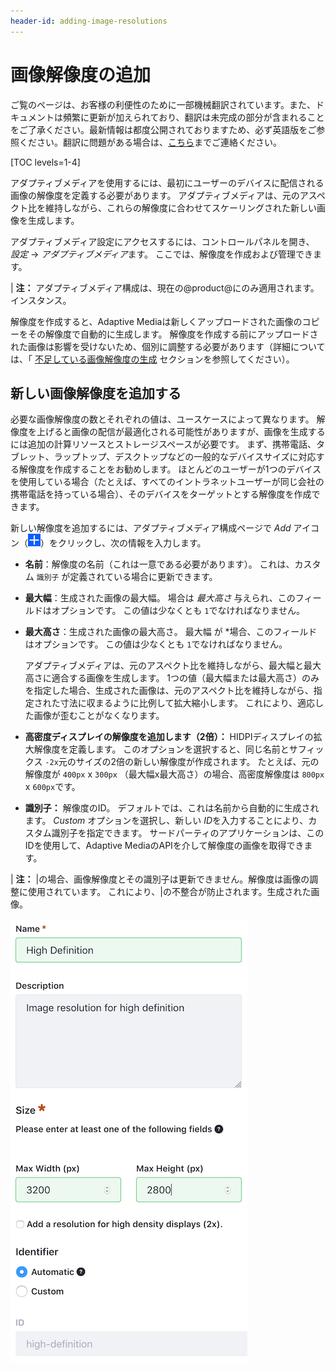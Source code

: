 ```yaml
---
header-id: adding-image-resolutions
---
```


# 画像解像度の追加

<p class="alert alert-info"><span class="wysiwyg-color-blue120">ご覧のページは、お客様の利便性のために一部機械翻訳されています。また、ドキュメントは頻繁に更新が加えられており、翻訳は未完成の部分が含まれることをご了承ください。最新情報は都度公開されておりますため、必ず英語版をご参照ください。翻訳に問題がある場合は、<a href="mailto:support-content-jp@liferay.com">こちら</a>までご連絡ください。</span></p>

[TOC levels=1-4]

アダプティブメディアを使用するには、最初にユーザーのデバイスに配信される画像の解像度を定義する必要があります。 アダプティブメディアは、元のアスペクト比を維持しながら、これらの解像度に合わせてスケーリングされた新しい画像を生成します。

アダプティブメディア設定にアクセスするには、コントロールパネルを開き、 *設定* → *アダプティブメディア*ます。 ここでは、解像度を作成および管理できます。

| **注：** アダプティブメディア構成は、現在の@product@にのみ適用されます。インスタンス。

解像度を作成すると、Adaptive Mediaは新しくアップロードされた画像のコピーをその解像度で自動的に生成します。 解像度を作成する前にアップロードされた画像は影響を受けないため、個別に調整する必要があります（詳細については、「 [不足している画像解像度の生成](/docs/7-1/user/-/knowledge_base/u/managing-image-resolutions#generating-missing-image-resolutions) セクションを参照してください）。

## 新しい画像解像度を追加する

必要な画像解像度の数とそれぞれの値は、ユースケースによって異なります。 解像度を上げると画像の配信が最適化される可能性がありますが、画像を生成するには追加の計算リソースとストレージスペースが必要です。 まず、携帯電話、タブレット、ラップトップ、デスクトップなどの一般的なデバイスサイズに対応する解像度を作成することをお勧めします。 ほとんどのユーザーが1つのデバイスを使用している場合（たとえば、すべてのイントラネットユーザーが同じ会社の携帯電話を持っている場合）、そのデバイスをターゲットとする解像度を作成できます。

新しい解像度を追加するには、アダプティブメディア構成ページで *Add* アイコン（![Add new resolution](../../../images/icon-add.png)）をクリックし、次の情報を入力します。

  - **名前**：解像度の名前（これは一意である必要があります）。 これは、カスタム `識別子` が定義されている場合に更新できます。

  - **最大幅**：生成された画像の最大幅。 場合は *最大高さ* 与えられ、このフィールドはオプションです。 この値は少なくとも `1`でなければなりません。

  - **最大高さ**：生成された画像の最大高さ。 最大幅</em> が *場合、このフィールドはオプションです。 この値は少なくとも `1`でなければなりません。</p>

    アダプティブメディアは、元のアスペクト比を維持しながら、最大幅と最大高さに適合する画像を生成します。 1つの値（最大幅または最大高さ）のみを指定した場合、生成された画像は、元のアスペクト比を維持しながら、指定された寸法に収まるように比例して拡大縮小します。 これにより、適応した画像が歪むことがなくなります。</li>

  - **高密度ディスプレイの解像度を追加します（2倍）：** HIDPIディスプレイの拡大解像度を定義します。 このオプションを選択すると、同じ名前とサフィックス `-2x`元のサイズの2倍の新しい解像度が作成されます。 たとえば、元の解像度が `400px` x `300px` （最大幅x最大高さ）の場合、高密度解像度は `800px` x `600px`です。

  - **識別子：** 解像度のID。 デフォルトでは、これは名前から自動的に生成されます。 *Custom* オプションを選択し、新しい *ID*を入力することにより、カスタム識別子を指定できます。 サードパーティのアプリケーションは、このIDを使用して、Adaptive MediaのAPIを介して解像度の画像を取得できます。</ul>

| **注：** |の場合、画像解像度とその識別子は更新できません。解像度は画像の調整に使用されています。 これにより、|の不整合が防止されます。生成された画像。

![図1：新しいアダプティブメディア解像度を追加するためのフォーム。](../../../images/adaptive-media-new-img-resolution.png)
